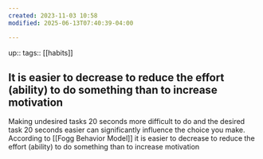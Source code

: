 ```yaml
---
created: 2023-11-03 10:58
modified: 2025-06-13T07:40:39-04:00

---
```

up::
tags:: [[habits]]

## It is easier to decrease to reduce the effort (ability) to do something than to increase motivation

Making undesired tasks 20 seconds more difficult to do and the desired task 20 seconds easier can significantly influence the choice you make. According to [[Fogg Behavior Model]]
it is easier to decrease to reduce the effort (ability) to do something than to increase motivation
